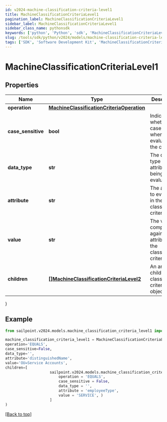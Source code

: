 ```yaml
---
id: v2024-machine-classification-criteria-level1
title: MachineClassificationCriteriaLevel1
pagination_label: MachineClassificationCriteriaLevel1
sidebar_label: MachineClassificationCriteriaLevel1
sidebar_class_name: pythonsdk
keywords: ['python', 'Python', 'sdk', 'MachineClassificationCriteriaLevel1', 'V2024MachineClassificationCriteriaLevel1'] 
slug: /tools/sdk/python/v2024/models/machine-classification-criteria-level1
tags: ['SDK', 'Software Development Kit', 'MachineClassificationCriteriaLevel1', 'V2024MachineClassificationCriteriaLevel1']
---
```


# MachineClassificationCriteriaLevel1


## Properties

Name | Type | Description | Notes
------------ | ------------- | ------------- | -------------
**operation** | [**MachineClassificationCriteriaOperation**](machine-classification-criteria-operation) |  | [optional] 
**case_sensitive** | **bool** | Indicates whether case matters when evaluating the criteria | [optional] [default to False]
**data_type** | **str** | The data type of the attribute being evaluated | [optional] 
**attribute** | **str** | The attribute to evaluate in the classification criteria | [optional] 
**value** | **str** | The value to compare against the attribute in the classification criteria | [optional] 
**children** | [**[]MachineClassificationCriteriaLevel2**](machine-classification-criteria-level2) | An array of child classification criteria objects | [optional] 
}

## Example

```python
from sailpoint.v2024.models.machine_classification_criteria_level1 import MachineClassificationCriteriaLevel1

machine_classification_criteria_level1 = MachineClassificationCriteriaLevel1(
operation='EQUALS',
case_sensitive=False,
data_type='',
attribute='distinguishedName',
value='OU=Service Accounts',
children=[
                    sailpoint.v2024.models.machine_classification_criteria_level2.MachineClassificationCriteriaLevel2(
                        operation = 'EQUALS', 
                        case_sensitive = False, 
                        data_type = '', 
                        attribute = 'employeeType', 
                        value = 'SERVICE', )
                    ]
)

```
[[Back to top]](#) 

